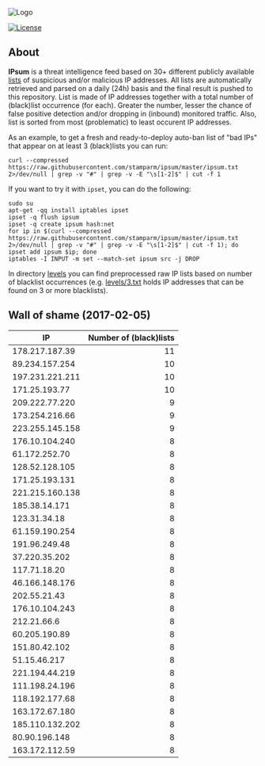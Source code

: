 ![Logo](logo.png)

[![License](https://img.shields.io/badge/license-Public_domain-red.svg)](https://wiki.creativecommons.org/wiki/Public_domain)

About
----

**IPsum** is a threat intelligence feed based on 30+ different publicly available [lists](https://github.com/stamparm/maltrail) of suspicious and/or malicious IP addresses. All lists are automatically retrieved and parsed on a daily (24h) basis and the final result is pushed to this repository. List is made of IP addresses together with a total number of (black)list occurrence (for each). Greater the number, lesser the chance of false positive detection and/or dropping in (inbound) monitored traffic. Also, list is sorted from most (problematic) to least occurent IP addresses.

As an example, to get a fresh and ready-to-deploy auto-ban list of "bad IPs" that appear on at least 3 (black)lists you can run:

```
curl --compressed https://raw.githubusercontent.com/stamparm/ipsum/master/ipsum.txt 2>/dev/null | grep -v "#" | grep -v -E "\s[1-2]$" | cut -f 1
```

If you want to try it with `ipset`, you can do the following:

```
sudo su
apt-get -qq install iptables ipset
ipset -q flush ipsum
ipset -q create ipsum hash:net
for ip in $(curl --compressed https://raw.githubusercontent.com/stamparm/ipsum/master/ipsum.txt 2>/dev/null | grep -v "#" | grep -v -E "\s[1-2]$" | cut -f 1); do ipset add ipsum $ip; done
iptables -I INPUT -m set --match-set ipsum src -j DROP
```

In directory [levels](levels) you can find preprocessed raw IP lists based on number of blacklist occurrences (e.g. [levels/3.txt](levels/3.txt) holds IP addresses that can be found on 3 or more blacklists).

Wall of shame (2017-02-05)
----

|IP|Number of (black)lists|
|---|--:|
178.217.187.39|11
89.234.157.254|10
197.231.221.211|10
171.25.193.77|10
209.222.77.220|9
173.254.216.66|9
223.255.145.158|9
176.10.104.240|8
61.172.252.70|8
128.52.128.105|8
171.25.193.131|8
221.215.160.138|8
185.38.14.171|8
123.31.34.18|8
61.159.190.254|8
191.96.249.48|8
37.220.35.202|8
117.71.18.20|8
46.166.148.176|8
202.55.21.43|8
176.10.104.243|8
212.21.66.6|8
60.205.190.89|8
151.80.42.102|8
51.15.46.217|8
221.194.44.219|8
111.198.24.196|8
118.192.177.68|8
163.172.67.180|8
185.110.132.202|8
80.90.196.148|8
163.172.112.59|8
